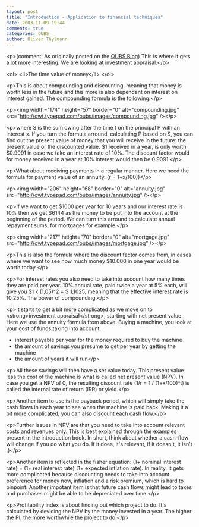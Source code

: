 ```yaml
---
layout: post
title: "Introduction - Application to financial techniques"
date: 2003-11-09 19:44
comments: true
categories: OUBS
author: Oliver Thylmann
---
```



&lt;p&gt;(comment: As originally posted on the [OUBS Blog](http://blog.thylmann.net/category/oubs/))
This is where it gets a lot more interesting. We are looking at investment appraisal.&lt;/p&gt;

&lt;ol&gt;
&lt;li&gt;The time value of money&lt;/li&gt;
&lt;/ol&gt;

&lt;p&gt;This is about compounding and discounting, meaning that money is worth less in the future and this more is also dependant on interest on interest gained. The compounding formula is the following:&lt;/p&gt;

&lt;p&gt;&lt;img width=&quot;174&quot; height=&quot;57&quot; border=&quot;0&quot; alt=&quot;compounding.jpg&quot; src=&quot;http://owt.typepad.com/oubs/images/compounding.jpg&quot; /&gt;&lt;/p&gt;

&lt;p&gt;where S is the sum owing after the time t on the principal P with an interest x. If you turn the formula arround, calculating P based on S, you can find out the present value of money that you will receive in the future: the present value or the discounted value. $1 received in a year, is only worth $0.9091 in case we take an interest rate of 10%. The discount factor would for money received in a year at 10% interest would then be 0.9091.&lt;/p&gt;

&lt;p&gt;What about receiving payments in a regular manner. Here we need the formula for payment value of an annuity. (r = 1+x/100))&lt;/p&gt;

&lt;p&gt;&lt;img width=&quot;206&quot; height=&quot;68&quot; border=&quot;0&quot; alt=&quot;annuity.jpg&quot; src=&quot;http://owt.typepad.com/oubs/images/annuity.jpg&quot; /&gt;&lt;/p&gt;

&lt;p&gt;If we want to get $1000 per year for 10 years and our interest rate is 10% then we get $6144 as the money to be put into the account at the beginning of the period. We can turn this arround to calculate annual repayment sums, for mortgages for example.&lt;/p&gt;

&lt;p&gt;&lt;img width=&quot;217&quot; height=&quot;70&quot; border=&quot;0&quot; alt=&quot;mortgage.jpg&quot; src=&quot;http://owt.typepad.com/oubs/images/mortgage.jpg&quot; /&gt;&lt;/p&gt;

&lt;p&gt;This is also the formula where the discount factor comes from, in cases where we want to see how much money $10.000 in one year would be worth today.&lt;/p&gt;

&lt;p&gt;For interest rates you also need to take into account how many times they are paid per year. 10% annual rate, paid twice a year at 5% each, will give you $1 x (1,05)^2 = $ 1,1025, meaning that the effective interest rate is 10,25%. The power of compounding.&lt;/p&gt;

&lt;p&gt;It starts to get a bit more complicated as we move on to &lt;strong&gt;investment appraisal&lt;/strong&gt;, starting with net present value. Here we use the annuity formula from above. Buying a machine, you look at your cost of funds taking into account:
- interest payable per year for the money required to buy the machine
- the amount of savings you presume to get per year by getting the machine
- the amount of years it will run&lt;/p&gt;

&lt;p&gt;All these savings will then have a set value today. This present value less the cost of the machine is what is called net present value (NPV). In case you get a NPV of 0, the resulting discount rate (1/r = 1 / (1+x/100)^t) is called the internal rate of return (IRR) or yield.&lt;/p&gt;

&lt;p&gt;Another item to use is the payback period, which will simply take the cash flows in each year to see when the machine is paid back. Making it a bit more complicated, you can also discount each cash flow.&lt;/p&gt;

&lt;p&gt;Further issues in NPV are that you need to take into account relevant costs and revenues only. This is best explained through the examples present in the introduction book. In short, think about whether a cash-flow will change if you do what you do. If it does, it's relevant, if it doesn't, it isn't ;)&lt;/p&gt;

&lt;p&gt;Another item is reflected in the fisher equation: (1+ nominal interest rate) = (1+ real interest rate) (1+ expected inflation rate). In reality, it gets more complicated because discounting needs to take into account preference for money now, inflation and a risk premium, which is hard to pinpoint. Another impotant item is that future cash flows might lead to taxes and purchases might be able to be depreciated over time.&lt;/p&gt;

&lt;p&gt;Profitability index is about finding out which project to do. It's calculated by deviding the NPV by the money invested in a year. The higher the PI, the more worthwhile the project to do.&lt;/p&gt;



